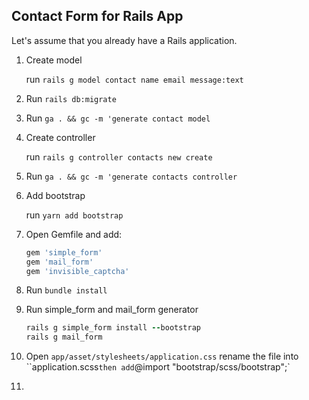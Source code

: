 ## Contact Form for Rails App
Let's assume that you already have a Rails application. 

1. Create model

   run `rails g model contact name email message:text`
   
2. Run `rails db:migrate`

3. Run `ga . && gc -m 'generate contact model`

4. Create controller

   run `rails g controller contacts new create`
   
5. Run `ga . && gc -m 'generate contacts controller`

6. Add bootstrap 

   run `yarn add bootstrap`

7. Open Gemfile and add:

   ```ruby
   gem 'simple_form'
   gem 'mail_form'
   gem 'invisible_captcha'
   ```
   
8. Run `bundle install`

9. Run simple_form and mail_form generator
   ```ruby
   rails g simple_form install --bootstrap
   rails g mail_form
   ```

10. Open `app/asset/stylesheets/application.css`
    rename the file into ``application.scss`
    then add `@import "bootstrap/scss/bootstrap";`
 
11. 
